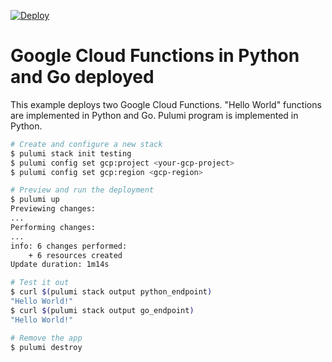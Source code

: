 [![Deploy](https://get.pulumi.com/new/button.svg)](https://app.pulumi.com/new?template=https://github.com/pulumi/examples/blob/master/gcp-py-serverless-raw/README.md)

# Google Cloud Functions in Python and Go deployed

This example deploys two Google Cloud Functions. "Hello World" functions are implemented in Python and Go. Pulumi program is implemented in Python.

```bash
# Create and configure a new stack
$ pulumi stack init testing
$ pulumi config set gcp:project <your-gcp-project>
$ pulumi config set gcp:region <gcp-region>

# Preview and run the deployment
$ pulumi up
Previewing changes:
...
Performing changes:
...
info: 6 changes performed:
    + 6 resources created
Update duration: 1m14s

# Test it out
$ curl $(pulumi stack output python_endpoint)
"Hello World!"
$ curl $(pulumi stack output go_endpoint)
"Hello World!"

# Remove the app
$ pulumi destroy
```
